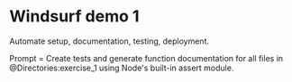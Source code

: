 # Windsurf demo 1

Automate setup, documentation, testing, deployment.

Prompt = Create tests and generate function documentation for all files in @Directories:exercise_1 using Node's built-in assert module.